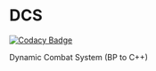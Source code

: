 # DCS

[![Codacy Badge](https://api.codacy.com/project/badge/Grade/92157c210dd4493e96f0585e027b2321)](https://app.codacy.com/manual/ssapo/DCS?utm_source=github.com&utm_medium=referral&utm_content=ssapo/DCS&utm_campaign=Badge_Grade_Dashboard)

Dynamic Combat System (BP to C++)
